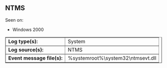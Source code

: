 ## NTMS

Seen on:
* Windows 2000

<table border="1" class="docutils">
  <tbody>
    <tr>
      <td><b>Log type(s):</b></td>
      <td>System</td>
    </tr>
    <tr>
      <td><b>Log source(s):</b></td>
      <td>NTMS</td>
    </tr>
    <tr>
      <td><b>Event message file(s):</b></td>
      <td>%systemroot%\system32\ntmsevt.dll</td>
    </tr>
  </tbody>
</table>

&nbsp;


